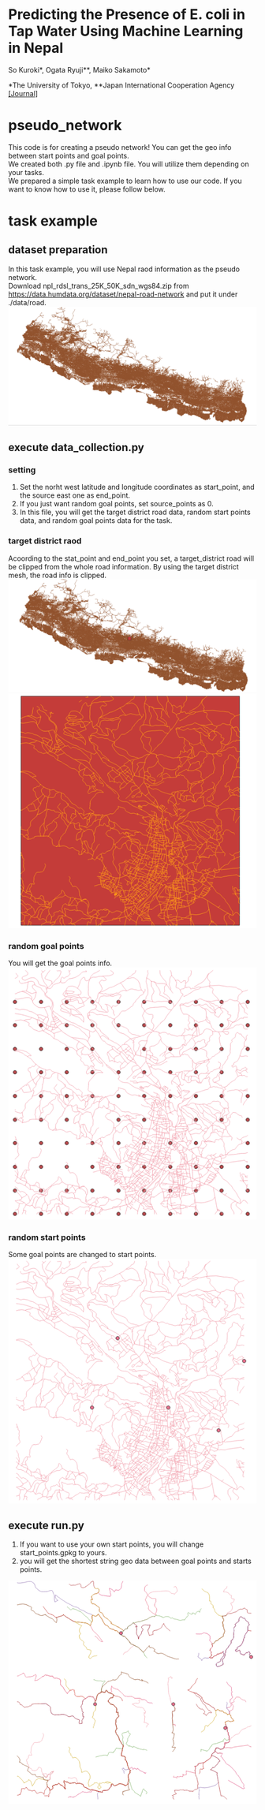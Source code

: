 # Predicting the Presence of E. coli in Tap Water Using Machine Learning in Nepal

So Kuroki*, Ogata Ryuji**, Maiko Sakamoto*

*The University of Tokyo, **Japan International Cooperation Agency  
[[Journal]](https://onlinelibrary.wiley.com/doi/full/10.1111/wej.12844)

# pseudo_network
This code is for creating a pseudo network! You can get the geo info between start points and goal points.  
We created both .py file and .ipynb file. You will utilize them depending on your tasks.  
We prepared a simple task example to learn how to use our code. If you want to know how to use it, please follow below.  


# task example
## dataset preparation
In this task example, you will use Nepal raod information as the pseudo network.  
Download npl_rdsl_trans_25K_50K_sdn_wgs84.zip from https://data.humdata.org/dataset/nepal-road-network and put it under ./data/road.  
![画像](/assets/road.png)

## execute data_collection.py
### setting
1. Set the norht west latitude and longitude coordinates as start_point, and the source east one as end_point.  
2. If you just want random goal points, set source_points as 0.  
3. In this file, you will get the target district road data, random start points data, and random goal points data for the task.

### target district raod
Acoording to the stat_point and end_point you set, a target_district road will be clipped from the whole road information.
By using the target district mesh, the road info is clipped.
![画像](/assets/tar_road.png)
![画像](/assets/tar_road_dis.png)

### random goal points
You will get the goal points info.  
![画像](/assets/goal_points.png)

### random start points
Some goal points are changed to start points.  
![画像](/assets/start_points.png)


## execute run.py
1. If you want to use your own start points, you will change start_points.gpkg to yours.  
2. you will get the shortest string geo data between goal points and starts points.  

![画像](/assets/pseudo_network.png)
